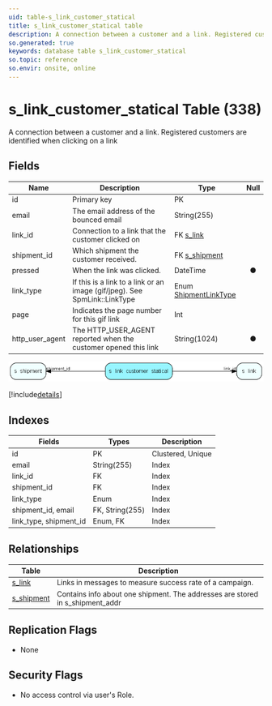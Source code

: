 ```yaml
---
uid: table-s_link_customer_statical
title: s_link_customer_statical table
description: A connection between a customer and a link. Registered customers are identified when clicking on a link
so.generated: true
keywords: database table s_link_customer_statical
so.topic: reference
so.envir: onsite, online
---
```


# s\_link\_customer\_statical Table (338)

A connection between a customer and a link. Registered customers are identified when clicking on a link

## Fields

| Name | Description | Type | Null |
|------|-------------|------|:----:|
|id|Primary key|PK| |
|email|The email address of the bounced email|String(255)| |
|link\_id|Connection to a link that the customer clicked on|FK [s_link](s-link.md)| |
|shipment\_id|Which shipment the customer received.|FK [s_shipment](s-shipment.md)| |
|pressed|When the link was clicked.|DateTime|&#x25CF;|
|link\_type|If this is a link to a link or an image (gif/jpeg). See SpmLink::LinkType|Enum [ShipmentLinkType](enums/shipmentlinktype.md)| |
|page|Indicates the page number for this gif link|Int| |
|http\_user\_agent|The HTTP_USER_AGENT reported when the customer opened this link|String(1024)|&#x25CF;|


![s_link_customer_statical table relationship diagram](./media/s_link_customer_statical.png)

[!include[details](./includes/s-link-customer-statical.md)]

## Indexes

| Fields | Types | Description |
|--------|-------|-------------|
|id |PK |Clustered, Unique |
|email |String(255) |Index |
|link\_id |FK |Index |
|shipment\_id |FK |Index |
|link\_type |Enum |Index |
|shipment\_id, email |FK, String(255) |Index |
|link\_type, shipment\_id |Enum, FK |Index |

## Relationships

| Table|  Description |
|------|-------------|
|[s\_link](s-link.md)  |Links in messages to measure success rate of a campaign. |
|[s\_shipment](s-shipment.md)  |Contains info about one shipment. The addresses are stored in s_shipment_addr |


## Replication Flags

* None

## Security Flags

* No access control via user's Role.

